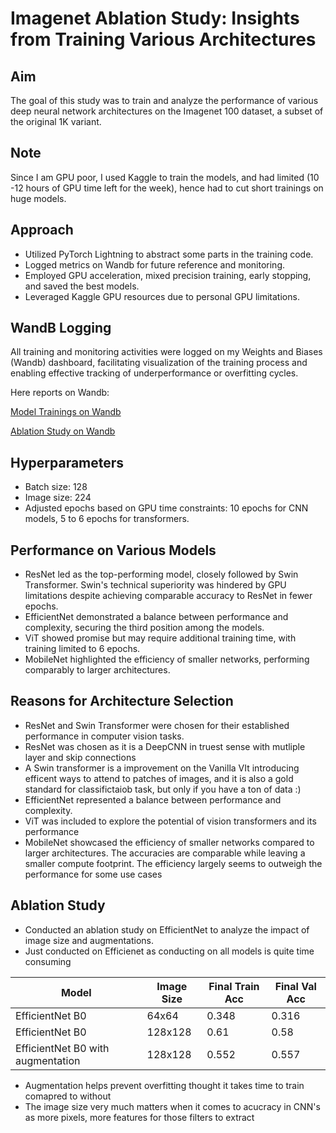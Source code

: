 # Imagenet Ablation Study: Insights from Training Various Architectures

## Aim
The goal of this study was to train and analyze the performance of various deep neural network architectures on the Imagenet 100 dataset, a subset of the original 1K variant.

## Note
Since I am GPU poor, I used Kaggle to train the models, and had limited (10 -12 hours of GPU time left for the week), hence had to cut short trainings on huge models. 

## Approach
- Utilized PyTorch Lightning to abstract some parts in the training code.
- Logged metrics on Wandb for future reference and monitoring.
- Employed GPU acceleration, mixed precision training, early stopping, and saved the best models.
- Leveraged Kaggle GPU resources due to personal GPU limitations.

## WandB Logging
All training and monitoring activities were logged on my Weights and Biases (Wandb) dashboard, facilitating visualization of the training process and enabling effective tracking of underperformance or overfitting cycles.

Here reports on Wandb:

[Model Trainings on Wandb](https://wandb.ai/lawjarp/rai_ablation_study/reports/Monitoring-Training-at-a-Glance--Vmlldzo3ODQzNzEw?accessToken=4wn7qq7fm4gizeo43w89l552ph378jfug8nmy9eodda5ixroc34ihqiiddproy31)

[Ablation Study on Wandb](https://wandb.ai/lawjarp/rai_ablation_study/reports/Monitoring-Training-at-a-Glance--Vmlldzo3ODQzNjgy?accessToken=ysgvcjdg8xrz93tj0zztclk3dmvar0aqrr2xe86xiq8tsjuui3ajgrm6ajr3ukpj)

## Hyperparameters
- Batch size: 128
- Image size: 224
- Adjusted epochs based on GPU time constraints: 10 epochs for CNN models, 5 to 6 epochs for transformers.

## Performance on Various Models
- ResNet led as the top-performing model, closely followed by Swin Transformer. Swin's technical superiority was hindered by GPU limitations despite achieving comparable accuracy to ResNet in fewer epochs.
- EfficientNet demonstrated a balance between performance and complexity, securing the third position among the models.
- ViT showed promise but may require additional training time, with training limited to 6 epochs.
- MobileNet highlighted the efficiency of smaller networks, performing comparably to larger architectures.

## Reasons for Architecture Selection
- ResNet and Swin Transformer were chosen for their established performance in computer vision tasks.
- ResNet was chosen as it is a DeepCNN in truest sense with mutliple layer and skip connections
- A Swin transformer is a improvement on the Vanilla VIt introducing efficent ways to attend to patches of images, and it is also a gold standard for classifictaiob task, but only if you have a ton of data :)
- EfficientNet represented a balance between performance and complexity.
- ViT was included to explore the potential of vision transformers and its performance
- MobileNet showcased the efficiency of smaller networks compared to larger architectures. The accuracies are comparable while leaving a smaller compute footprint. The efficiency largely seems to outweigh the performance for some use cases

## Ablation Study
- Conducted an ablation study on EfficientNet to analyze the impact of image size and augmentations.
- Just conducted on Efficienet as conducting on all models is quite time consuming
  
| Model                  | Image Size | Final Train Acc | Final Val Acc |
|------------------------|------------|-----------------|---------------|
| EfficientNet B0        | 64x64      | 0.348           | 0.316         |
| EfficientNet B0        | 128x128    | 0.61            | 0.58          |
| EfficientNet B0 with augmentation | 128x128 | 0.552       | 0.557         |

- Augmentation helps prevent overfitting thought it takes time to train comapred to without
- The image size very much matters when it comes to acucracy in CNN's as more pixels, more features for those filters to extract